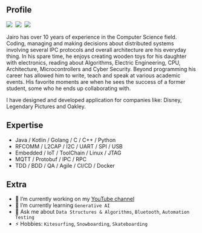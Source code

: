 ## Profile

[![](https://img.shields.io/badge/Gmail-FF0000?style=for-the-badge&labelColor=FF0000&logo=gmail&logoColor=white&link=)](mailto:jairobjunior@gmail.com)&nbsp;
[![](https://img.shields.io/badge/Linkedin-0e76a8?style=for-the-badge&logo=Linkedin&logoColor=white&link=https://www.linkedin.com/in/marcellodesales/)](https://www.linkedin.com/in/jairobjunior)&nbsp;
[![](https://img.shields.io/badge/YouTube-FF0000?style=for-the-badge&logo=youtube&logoColor=white)](https://youtube.com/jairobjunior)&nbsp;

Jairo has over 10 years of experience in the Computer Science field. Coding, managing and making decisions about distributed systems involving several IPC protocols and overall architecture are his everyday thing. In his spare time, he enjoys creating wooden toys for his daughter with electronics, reading about Algorithms, Electric Engineering, CPU, Architecture, Microcontrollers and Cyber Security. Beyond programming his career has allowed him to write, teach and speak at various academic events. His favorite moments are when he sees the success of a former student, some who he ends up collaborating with.

I have designed and developed application for companies like: Disney, Legendary Pictures and Oakley.

## Expertise

* Java / Kotlin / Golang / C / C++ / Python
* RFCOMM / L2CAP / I2C / UART / SPI / USB
* Embedded / IoT / ToolChain / Linux / JTAG
* MQTT / Protobuf / IPC / RPC
* TDD / BDD / QA / Agile / CI/CD / Docker

## Extra

- 🔭 I’m currently working on my [YouTube channel](https://youtube.com/jairobjunior)
- 🌱 I’m currently learning `Generative AI`
- 💬 Ask me about `Data Structures & Algorithms`, `Bluetooth`, `Automation Testing`
- ⚡ Hobbies: `Kitesurfing`, `Snowboarding`, `Skateboarding`

<!--
- 👯 I’m looking to collaborate on ...
- 🤔 I’m looking for help with ...
- 📫 How to reach me: ...
- 😄 Pronouns: ...


<!--
**jairobjunior/jairobjunior** is a ✨ _special_ ✨ repository because its `README.md` (this file) appears on your GitHub profile.

Here are some ideas to get you started:

- 🔭 I’m currently working on ...
- 🌱 I’m currently learning ...
- 👯 I’m looking to collaborate on ...
- 🤔 I’m looking for help with ...
- 💬 Ask me about ...
- 📫 How to reach me: ...
- 😄 Pronouns: ...
- ⚡ Fun fact: ...
-->
